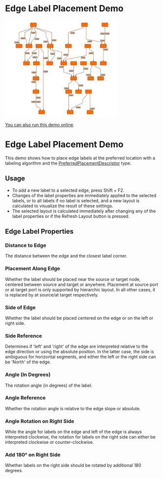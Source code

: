 # Edge Label Placement Demo

<img src="../../resources/image/edgelabelplacement.png" alt="demo-thumbnail" height="320"/>

[You can also run this demo online](https://live.yworks.com/demos/layout/edgelabelplacement/index.html).

# Edge Label Placement Demo

This demo shows how to place edge labels at the preferred location with a labeling algorithm and the [PreferredPlacementDescriptor](https://docs.yworks.com/yfileshtml/#/api/PreferredPlacementDescriptor) type.

## Usage

- To add a new label to a selected edge, press Shift + F2.
- Changes of the label properties are immediately applied to the selected labels, or to all labels if no label is selected, and a new layout is calculated to visualize the result of these settings.
- The selected layout is calculated immediately after changing any of the label properties or if the Refresh Layout button is pressed.

## Edge Label Properties

### Distance to Edge

The distance between the edge and the closest label corner.

### Placement Along Edge

Whether the label should be placed near the source or target node, centered between source and target or anywhere. Placement at source port or at target port is only supported by hierarchic layout. In all other cases, it is replaced by at source/at target respectively.

### Side of Edge

Whether the label should be placed centered on the edge or on the left or right side.

### Side Reference

Determines if 'left' and 'right' of the edge are interpreted relative to the edge direction or using the absolute position. In the latter case, the side is ambiguous for horizontal segments, and either the left or the right side can be 'North' of the edge.

### Angle (In Degrees)

The rotation angle (in degrees) of the label.

### Angle Reference

Whether the rotation angle is relative to the edge slope or absolute.

### Angle Rotation on Right Side

While the angle for labels on the edge and left of the edge is always interpreted clockwise, the rotation for labels on the right side can either be interpreted clockwise or counter-clockwise.

### Add 180° on Right Side

Whether labels on the right side should be rotated by additional 180 degrees.
